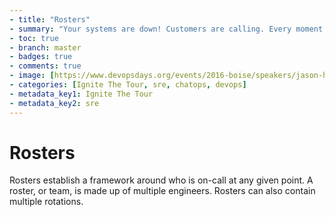 ```yaml
---
- title: "Rosters"
- summary: "Your systems are down! Customers are calling. Every moment counts. What do you do?"
- toc: true
- branch: master
- badges: true
- comments: true
- image: [https://www.devopsdays.org/events/2016-boise/speakers/jason-hand.jpg]
- categories: [Ignite The Tour, sre, chatops, devops]
- metadata_key1: Ignite The Tour
- metadata_key2: sre
---
```



# Rosters

Rosters establish a framework around who is on-call at any given point. A roster, or team, is made up of multiple engineers. Rosters can also contain multiple rotations.